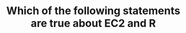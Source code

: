 ---
layout: all-exams
title: "Which of the following statements are true about EC2 and R"
blurb: "Application optimization is the responsibility of the customer on both EC2 and RDS. When it comes to scaling, it is the customer's job to figure out how"
quid: 36
---